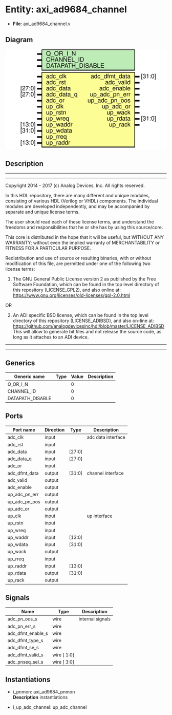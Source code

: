 # Entity: axi_ad9684_channel

- **File**: axi_ad9684_channel.v
## Diagram

![Diagram](axi_ad9684_channel.svg "Diagram")
## Description

 ***************************************************************************
 ***************************************************************************
 Copyright 2014 - 2017 (c) Analog Devices, Inc. All rights reserved.

 In this HDL repository, there are many different and unique modules, consisting
 of various HDL (Verilog or VHDL) components. The individual modules are
 developed independently, and may be accompanied by separate and unique license
 terms.

 The user should read each of these license terms, and understand the
 freedoms and responsibilities that he or she has by using this source/core.

 This core is distributed in the hope that it will be useful, but WITHOUT ANY
 WARRANTY; without even the implied warranty of MERCHANTABILITY or FITNESS FOR
 A PARTICULAR PURPOSE.

 Redistribution and use of source or resulting binaries, with or without modification
 of this file, are permitted under one of the following two license terms:

   1. The GNU General Public License version 2 as published by the
      Free Software Foundation, which can be found in the top level directory
      of this repository (LICENSE_GPL2), and also online at:
      <https://www.gnu.org/licenses/old-licenses/gpl-2.0.html>

 OR

   2. An ADI specific BSD license, which can be found in the top level directory
      of this repository (LICENSE_ADIBSD), and also on-line at:
      https://github.com/analogdevicesinc/hdl/blob/master/LICENSE_ADIBSD
      This will allow to generate bit files and not release the source code,
      as long as it attaches to an ADI device.

 ***************************************************************************
 ***************************************************************************

## Generics

| Generic name     | Type | Value | Description |
| ---------------- | ---- | ----- | ----------- |
| Q_OR_I_N         |      | 0     |             |
| CHANNEL_ID       |      | 0     |             |
| DATAPATH_DISABLE |      | 0     |             |
## Ports

| Port name     | Direction | Type   | Description         |
| ------------- | --------- | ------ | ------------------- |
| adc_clk       | input     |        |  adc data interface |
| adc_rst       | input     |        |                     |
| adc_data      | input     | [27:0] |                     |
| adc_data_q    | input     | [27:0] |                     |
| adc_or        | input     |        |                     |
| adc_dfmt_data | output    | [31:0] |  channel interface  |
| adc_valid     | output    |        |                     |
| adc_enable    | output    |        |                     |
| up_adc_pn_err | output    |        |                     |
| up_adc_pn_oos | output    |        |                     |
| up_adc_or     | output    |        |                     |
| up_clk        | input     |        |  up interface       |
| up_rstn       | input     |        |                     |
| up_wreq       | input     |        |                     |
| up_waddr      | input     | [13:0] |                     |
| up_wdata      | input     | [31:0] |                     |
| up_wack       | output    |        |                     |
| up_rreq       | input     |        |                     |
| up_raddr      | input     | [13:0] |                     |
| up_rdata      | output    | [31:0] |                     |
| up_rack       | output    |        |                     |
## Signals

| Name              | Type        | Description        |
| ----------------- | ----------- | ------------------ |
| adc_pn_oos_s      | wire        |  internal signals  |
| adc_pn_err_s      | wire        |                    |
| adc_dfmt_enable_s | wire        |                    |
| adc_dfmt_type_s   | wire        |                    |
| adc_dfmt_se_s     | wire        |                    |
| adc_dfmt_valid_s  | wire [ 1:0] |                    |
| adc_pnseq_sel_s   | wire [ 3:0] |                    |
## Instantiations

- i_pnmon: axi_ad9684_pnmon
</br>**Description**
 instantiations

- i_up_adc_channel: up_adc_channel
